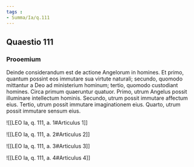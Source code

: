 ```yaml
---
tags : 
- Summa/Ia/q.111
---
```


## Quaestio 111

### Prooemium

Deinde considerandum est de actione Angelorum in homines. Et primo, quantum possint eos immutare sua virtute naturali; secundo, quomodo mittantur a Deo ad ministerium hominum; tertio, quomodo custodiant homines. Circa primum quaeruntur quatuor. Primo, utrum Angelus possit illuminare intellectum hominis. Secundo, utrum possit immutare affectum eius. Tertio, utrum possit immutare imaginationem eius. Quarto, utrum possit immutare sensum eius.

![[LEO Ia, q. 111, a. 1#Articulus 1]]

![[LEO Ia, q. 111, a. 2#Articulus 2]]

![[LEO Ia, q. 111, a. 3#Articulus 3]]

![[LEO Ia, q. 111, a. 4#Articulus 4]]

